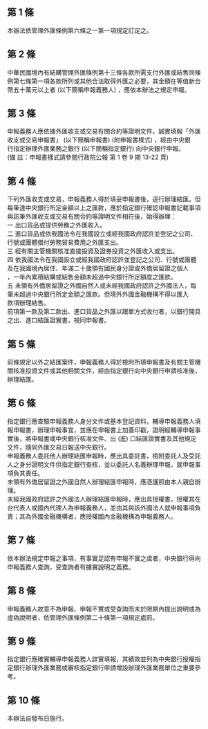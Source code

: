 第 1 條
-------
本辦法依管理外匯條例第六條之一第一項規定訂定之。

第 2 條
-------
中華民國境內有結購管理外匯條例第十三條各款所需支付外匯或結售同條  
例第七條第一項各款所列或其他合法取得外匯之必要，其金額在等值新台  
幣五十萬元以上者 (以下簡稱申報義務人) ，應依本辦法之規定申報。

第 3 條
-------
申報義務人應依據外匯收支或交易有關合約等證明文件，誠實填報「外匯  
收支或交易申報書」 (以下簡稱申報書)  (附申報書樣式) ，經由中央銀  
行指定辦理外匯業務之銀行 (以下簡稱指定銀行) 向中央銀行申報。  
 (備      註：申報書樣式請參閱行政院公報 第 1 卷 9 期 13-22 頁)

第 4 條
-------
下列外匯收支或交易，申報義務人得於填妥申報書後，逕行辦理結匯。但  
每筆達中央銀行所定金額以上之匯款，應於指定銀行確認申報書記載事項  
與該筆外匯收支或交易有關合約等證明文件相符後，始得辦理：  
一  出口貨品或提供勞務之外匯收入。  
二  進口貨品或依我國法令在我國設立或經我國政府認許並登記之公司、  
    行號或團體償付勞務貿易費用之外匯支出。  
三  經有關主管機關核准直接投資及證券投資之外匯收入或支出。  
四  依我國法令在我國設立或經我國政府認許並登記之公司、行號或團體  
    及在我國境內居住、年滿二十歲領有國民身分證或外僑居留證之個人  
    ，一年內累積結購或結售金額未超過中央銀行所定額度之匯款。  
五  未領有外僑居留證之外國自然人或未經我國政府認許之外國法人，每  
    筆未超過中央銀行所定金額之匯款。但境外外國金融機構不得以匯入  
    款項辦理結售。  
前項第一款及第二款出、進口貨品之外匯以跟單方式收付者，以銀行開具  
之出、進口結匯證實書，視同申報書。

第 5 條
-------
前條規定以外之結匯案件，申報義務人得於檢附所填申報書及有關主管機  
關核准投資文件或其他相關文件，經由指定銀行向中央銀行申請核准後，  
辦理結匯。

第 6 條
-------
指定銀行應查驗申報義務人身分文件或基本登記資料，輔導申報義務人填  
報申報書，辦理申報事宜，並應在申報書上加蓋印戳，證明經輔導申報事  
實後，將申報書或中央銀行核准文件、出 (進) 口結匯證實書及其他規定  
文件，隨同外匯交易日報送中央銀行。  
申報義務人委託他人辦理結匯申報時，應出具委託書，檢附委託人及受託  
人之身分證明文件供指定銀行查核，並以委託人名義辦理申報，就申報事  
項負其責任。  
未領有外僑居留證之外國自然人辦理結匯申報時，應憑護照由本人親自辦  
理。  
未經我國政府認許之外國法人辦理結匯申報時，應出具授權書，授權其在  
台代表人或國內代理人為申報義務人，並由其與該外國法人就申報事項負  
責；其為外國金融機構者，應授權國內金融機構為申報義務人。

第 7 條
-------
依本辦法規定申報之事項，有事實足認有申報不實之虞者，中央銀行得向  
申報義務人查詢，受查詢者有據實說明之義務。

第 8 條
-------
申報義務人故意不為申報、申報不實或受查詢而未於限期內提出說明或為  
虛偽說明者，依管理外匯條例第二十條第一項規定處罰。

第 9 條
-------
指定銀行應確實輔導申報義務人詳實填報，其績效並列為中央銀行授權指  
定銀行辦理外匯業務或審核指定銀行申請增設辦理外匯業務單位之重要參  
考。

第 10 條
--------
本辦法自發布日施行。

